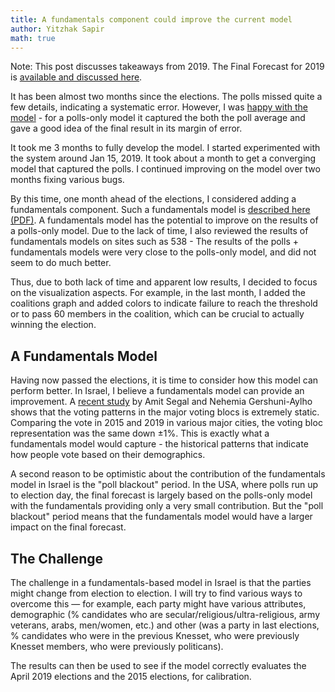 ```yaml
---
title: A fundamentals component could improve the current model
author: Yitzhak Sapir
math: true
---
```

<style>
table { display: block; overflow-x: auto; white-space: nowrap }
</style>
Note: This post discusses takeaways from 2019. The Final Forecast for 2019 is [available and discussed here](http://pyhoshen.org/2019/04/07/2019-Election-Final-Forecast.html).

It has been almost two months since the elections. The polls missed quite a few details, indicating a systematic error. However, I was [happy with the model](https://pyhoshen.org/2019/04/12/The-polls-had-systematic-error-but-the-model-explained-them-well.html) - for a polls-only model it captured the both the poll average and gave a good idea of the final result in its margin of error.

It took me 3 months to fully develop the model. I started experimented with the system around Jan 15, 2019. It took about a month to get a converging model that captured the polls. I continued improving on the model over two months fixing various bugs. 

By this time, one month ahead of the elections, I considered adding a fundamentals component. Such a fundamentals model is [described here (PDF)](http://lukas-stoetzer.org/assets/forecast-multiparty_appendix.pdf). A fundamentals model has the potential to improve on the results of a polls-only model. Due to the lack of time, I also reviewed the results of fundamentals models on sites such as 538 - The results of the polls + fundamentals models were very close to the polls-only model, and did not seem to do much better.

Thus, due to both lack of time and apparent low results, I decided to focus on the visualization aspects. For example, in the last month, I added the coalitions graph and added colors to indicate failure to reach the threshold or to pass 60 members in the coalition, which can be crucial to actually winning the election.

## A Fundamentals Model

Having now passed the elections, it is time to consider how this model can perform better. In Israel, I believe a fundamentals model can provide an improvement. A [recent study](https://twitter.com/amit_segal/status/1126732393845366784) by Amit Segal and Nehemia Gershuni-Aylho shows that the voting patterns in the major voting blocs is extremely static. Comparing the vote in 2015 and 2019 in various major cities, the voting bloc representation was the same down &plusmn;1%. This is exactly what a fundamentals model would capture - the historical patterns that indicate how people vote based on their demographics.

A second reason to be optimistic about the contribution of the fundamentals model in Israel is the "poll blackout" period. In the USA, where polls run up to election day, the final forecast is largely based on the polls-only model with the fundamentals providing only a very small contribution. But the "poll blackout" period means that the fundamentals model would have a larger impact on the final forecast.

## The Challenge

The challenge in a fundamentals-based model in Israel is that the parties might change from election to election. I will try to find various ways to overcome this &mdash; for example, each party might have various attributes, demographic (% candidates who are secular/religious/ultra-religious, army veterans, arabs, men/women, etc.) and other (was a party in last elections, % candidates who were in the previous Knesset, who were previously Knesset members, who were previously politicans).

The results can then be used to see if the model correctly evaluates the April 2019 elections and the 2015 elections, for calibration.